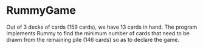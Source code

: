 # RummyGame
Out of 3 decks of cards (159 cards), we have 13 cards in hand. The program implements Rummy to find the minimum number of cards that need to be drawn from the remaining pile (146 cards) so as to declare the game. 
